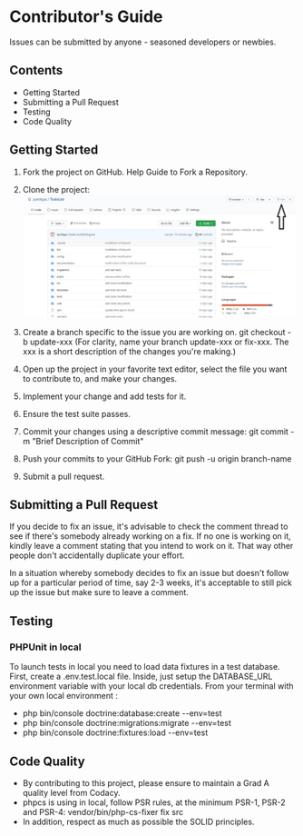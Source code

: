 # Contributor's Guide

Issues can be submitted by anyone - seasoned developers or newbies.

## Contents

* Getting Started
* Submitting a Pull Request
* Testing
* Code Quality

## Getting Started

1. Fork the project on GitHub. Help Guide to Fork a Repository.

2. Clone the project: ![Screenshot](./public/img/fork.jpg)
3. Create a branch specific to the issue you are working on. git checkout -b update-xxx (For clarity, name your branch update-xxx or fix-xxx. The xxx is a short description of the changes you're making.)
4. Open up the project in your favorite text editor, select the file you want to contribute to, and make your changes.
5. Implement your change and add tests for it.
6. Ensure the test suite passes.
7. Commit your changes using a descriptive commit message: git commit -m "Brief Description of Commit"
8. Push your commits to your GitHub Fork: git push -u origin branch-name
9. Submit a pull request.

## Submitting a Pull Request

If you decide to fix an issue, it's advisable to check the comment thread to see if there's somebody already working on a fix. If no one is working on it, kindly leave a comment stating that you intend to work on it. That way other people don't accidentally duplicate your effort.

In a situation whereby somebody decides to fix an issue but doesn't follow up for a particular period of time, say 2-3 weeks, it's acceptable to still pick up the issue but make sure to leave a comment.

## Testing

### PHPUnit in local

To launch tests in local you need to load data fixtures in a test database. First, create a .env.test.local file. Inside, just setup the DATABASE_URL environment variable with your local db credentials. From your terminal with your own local environment :

* php bin/console doctrine:database:create --env=test
* php bin/console doctrine:migrations:migrate --env=test
* php bin/console doctrine:fixtures:load --env=test

## Code Quality

* By contributing to this project, please ensure to maintain a Grad A quality level from Codacy.
* phpcs is using in local, follow PSR rules, at the minimum PSR-1, PSR-2 and PSR-4:
vendor/bin/php-cs-fixer fix src
* In addition, respect as much as possible the SOLID principles.
